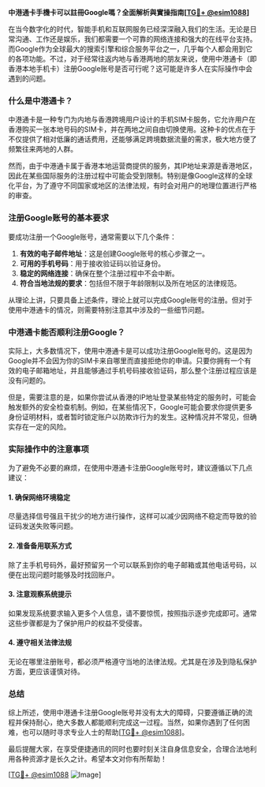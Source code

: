 **中港通卡手機卡可以註冊Google嗎？全面解析與實操指南[[TG💪+ @esim1088](https://t.me/s/esim1088)]**

在当今数字化的时代，智能手机和互联网服务已经深深融入我们的生活。无论是日常沟通、工作还是娱乐，我们都需要一个可靠的网络连接和强大的在线平台支持。而Google作为全球最大的搜索引擎和综合服务平台之一，几乎每个人都会用到它的各项功能。不过，对于经常往返内地与香港两地的朋友来说，使用中港通卡（即香港本地手机卡）注册Google账号是否可行呢？这可能是许多人在实际操作中会遇到的问题。

### 什么是中港通卡？

中港通卡是一种专门为内地与香港跨境用户设计的手机SIM卡服务，它允许用户在香港购买一张本地号码的SIM卡，并在两地之间自由切换使用。这种卡的优点在于不仅提供了相对低廉的通话费用，还能够满足跨境数据流量的需求，极大地方便了频繁往来两地的人群。

然而，由于中港通卡属于香港本地运营商提供的服务，其IP地址来源是香港地区，因此在某些国际服务的注册过程中可能会受到限制。特别是像Google这样的全球化平台，为了遵守不同国家或地区的法律法规，有时会对用户的地理位置进行严格的审查。

### 注册Google账号的基本要求

要成功注册一个Google账号，通常需要以下几个条件：

1. **有效的电子邮件地址**：这是创建Google账号的核心步骤之一。
2. **可用的手机号码**：用于接收验证码以验证身份。
3. **稳定的网络连接**：确保在整个注册过程中不会中断。
4. **符合当地法规的要求**：包括但不限于年龄限制以及所在地区的法律规范。

从理论上讲，只要具备上述条件，理论上就可以完成Google账号的注册。但对于使用中港通卡的情况，则需要特别注意其中涉及的一些细节问题。

### 中港通卡能否顺利注册Google？

实际上，大多数情况下，使用中港通卡是可以成功注册Google账号的。这是因为Google并不会因为你的SIM卡来自哪里而直接拒绝你的申请。只要你拥有一个有效的电子邮箱地址，并且能够通过手机号码接收验证码，那么整个注册过程应该是没有问题的。

但是，需要注意的是，如果你尝试从香港的IP地址登录某些特定的服务时，可能会触发额外的安全检查机制。例如，在某些情况下，Google可能会要求你提供更多身份证明材料，或者暂时锁定账户以防欺诈行为的发生。这种情况并不常见，但确实存在一定的风险。

### 实际操作中的注意事项

为了避免不必要的麻烦，在使用中港通卡注册Google账号时，建议遵循以下几点建议：

#### 1. 确保网络环境稳定
尽量选择信号强且干扰少的地方进行操作，这样可以减少因网络不稳定而导致的验证码发送失败等问题。

#### 2. 准备备用联系方式
除了主手机号码外，最好预留另一个可以联系到你的电子邮箱或其他电话号码，以便在出现问题时能够及时找回账户。

#### 3. 注意观察系统提示
如果发现系统要求输入更多个人信息，请不要惊慌，按照指示逐步完成即可。通常这些步骤都是为了保护用户的权益不受侵害。

#### 4. 遵守相关法律法规
无论在哪里注册账号，都必须严格遵守当地的法律法规。尤其是在涉及到隐私保护方面，更应该谨慎对待。

### 总结

综上所述，使用中港通卡注册Google账号并没有太大的障碍，只要遵循正确的流程并保持耐心，绝大多数人都能顺利完成这一过程。当然，如果你遇到了任何困难，也可以随时寻求专业人士的帮助[[TG💪+ @esim1088](https://t.me/s/esim1088)]。

最后提醒大家，在享受便捷通讯的同时也要时刻关注自身信息安全，合理合法地利用各种资源才是长久之计。希望本文对你有所帮助！

[[TG💪+ @esim1088](https://t.me/s/esim1088) ![Image](https://i.postimg.cc/4NQfJmqS/Snipaste-2025-05-13-00-14-12.png)]